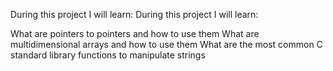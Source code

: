 During this project I will learn:
During this project I will learn:


What are pointers to pointers and how to use them 
What are multidimensional arrays and how to use them 
What are the most common C standard library functions to manipulate strings
